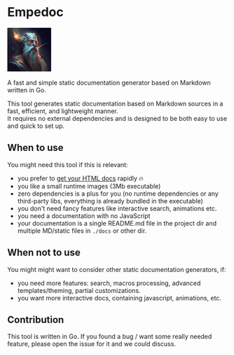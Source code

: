 # Empedoc

![Empedocles](./docs/empedocles.png "Empedocles")

A fast and simple static documentation generator based on Markdown written in Go.

This tool generates static documentation based on Markdown sources in a fast, efficient, and lightweight manner.\
It requires no external dependencies and is designed to be both easy to use and quick to set up.

## When to use

You might need this tool if this is relevant:

- you prefer to [get your HTML docs](./docs/gettingstarted.md) rapidly 🔥
- you like a small runtime images (3Mb executable)
- zero dependencies is a plus for you (no runtime dependencies or any third-party libs, everything is already bundled in the executable)
- you don't need fancy features like interactive search, animations etc.
- you need a documentation with no JavaScript
- your documentation is a single README.md file in the project dir and multiple MD/static files in `./docs` or other dir.

## When not to use

You might might want to consider other static documentation generators, if:

- you need more features: search, macros processing, advanced templates/theming, partial customizations.
- you want more interactive docs, containing javascript, animations, etc.

## Contribution

This tool is written in Go. If you found a bug / want some really needed feature, please open the issue for it and we could discuss.
